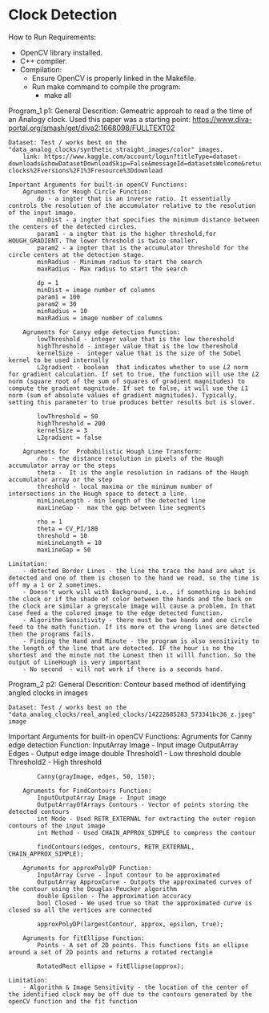 # Clock Detection 

How to Run Requirements:
- OpenCV library installed.
- C++ compiler.
- Compilation:
    - Ensure OpenCV is properly linked in the Makefile.
    - Run make command to compile the program: 
        - make all

Program_1 p1:
    General Descrition: 
        Gemeatric approah to read a the time of an Analogy clock. Used this paper was a starting point: https://www.diva-portal.org/smash/get/diva2:1668098/FULLTEXT02
    
    Dataset: Test / works best on the  "data_analog_clocks/synthetic_straight_images/color" images. 
        link: https://www.kaggle.com/account/login?titleType=dataset-downloads&showDatasetDownloadSkip=False&messageId=datasetsWelcome&returnUrl=%2Fdatasets%2Fshivajbd%2Fanalog-clocks%2Fversions%2F1%3Fresource%3Ddownload

    Important Arguments for built-in openCV Functions:
        Agruments for Hough Circle Function:
            dp - a ingter that is an inverse ratio. It essentially controls the resolution of the accumulator relative to the resolution of the input image. 
            minDist - a ingter that specifies the minimum distance between the centers of the detected circles.
            param1 - a ingter that is the higher threshold,for HOUGH_GRADIENT. The lower threshold is twice smaller.
            param2 - a ingter that is the accumulator threshold for the circle centers at the detection stage.
            minRadius - Minimum radius to start the search
            maxRadius - Max radius to start the search

            dp = 1
            minDist = image number of columns 
            param1 = 100
            param2 = 30
            minRadius = 10
            maxRadius = image number of columns 

        Agruments for Canyy edge detection Function:
            lowThreshold - integer value that is the low thereshold 
            highThreshold - integer value that is the low thereshold 
            kernelSize -  integer value that is the size of the Sobel kernel to be used internally
            L2gradient - boolean  that indicates whether to use 𝐿2 norm for gradient calculation. If set to true, the function will use the 𝐿2 norm (square root of the sum of squares of gradient magnitudes) to compute the gradient magnitude. If set to false, it will use the 𝐿1 norm (sum of absolute values of gradient magnitudes). Typically, setting this parameter to true produces better results but is slower.

            lowThreshold = 50
            highThreshold = 200 
            kernelSize = 3
            L2gradient = false
        
        Agruments for  Probabilistic Hough Line Transform:
            rho - the distance resolution in pixels of the Hough accumulator array or the steps
            theta -  It is the angle resolution in radians of the Hough accumulator array or the step
            threshold - local maxima or the minimum number of intersections in the Hough space to detect a line.
            minLineLength - min length of the detected line 
            maxLineGap -  max the gap between line segments

            rho = 1
            theta = CV_PI/180
            threshold = 10
            minLineLength = 10
            maxLineGap = 50

    Limitation:
        - detected Border Lines - the line the trace the hand are what is detected and one of them is chosen to the hand we read, so the time is off my a 1 or 2 sometimes. 
        - Doesn't work will with Background, i.e., if something is behind the clock or if the shade of color between the hands and the back on the clock are similar a greyscale image will cause a problem. In that case feed a the colored image to the edge detected function.
        - Algorithm Sensitivity - there must be two hands and one circle feed to the math function. If its more ot the wrong lines are detected then the programs fails. 
        - Finding the Hand and Minute - the program is also sensitivity to the length of the line that are detected. IF the hour is no the shortest and the minute not the Lonest then it willl function. So the output of LineHough is very important
        - No second  - will not work if there is a seconds hand. 

Program_2 p2:
    General Descrition: 
        Contour based method of identifying angled clocks in images
    
    Dataset: Test / works best on the  "data_analog_clocks/real_angled_clocks/14222685283_573341bc36_z.jpeg" image

Important Arguments for built-in openCV Functions:
        Agruments for Canny edge detection Function:
            InputArray Image - Input image
            OutputArray Edges - Output edge image
            double Threshold1 - Low threshold
            double Threshold2 - High threshold

            Canny(grayImage, edges, 50, 150);
        
        Agruments for FindContours Function:
            InputOutputArray Image - Input image 
            OutputArrayOfArrays Contours - Vector of points storing the detected contours
            int Mode - Used RETR_EXTERNAL for extracting the outer region contours of the input image
            int Method - Used CHAIN_APPROX_SIMPLE to compress the contour

            findContours(edges, contours, RETR_EXTERNAL, CHAIN_APPROX_SIMPLE);

        Agruments for approxPolyDP Function:
            InputArray Curve - Input contour to be approximated
            OutputArray ApproxCurve - Outputs the approximated curves of the contour using the Douglas-Peucker algorithm
            double Epsilon - The approximation accuracy
            bool Closed - We used true so that the approximated curve is closed so all the vertices are connected

            approxPolyDP(largestContour, approx, epsilon, true);

        Agruments for fitEllipse Function:
            Points - A set of 2D points. This functions fits an ellipse around a set of 2D points and returns a rotated rectangle

            RotatedRect ellipse = fitEllipse(approx);

    Limitation:
        - Algorithm & Image Sensitivity - the location of the center of the identified clock may be off due to the contours generated by the openCV function and the fit function
